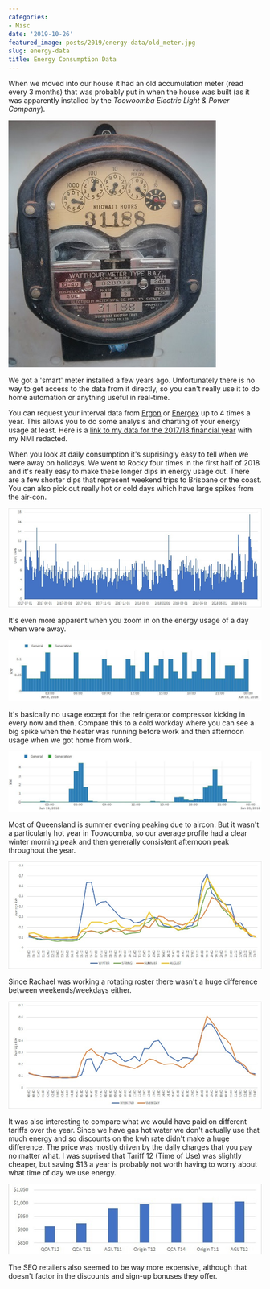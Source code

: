 ```yaml
---
categories:
- Misc
date: '2019-10-26'
featured_image: posts/2019/energy-data/old_meter.jpg
slug: energy-data
title: Energy Consumption Data
---
```


When we moved into our house it had an old accumulation meter (read every 3 months) that was probably put in when the house was built (as it was apparently installed by the *Toowoomba Electric Light & Power Company*).

!["energy meter"](old_meter.jpg)

We got a 'smart' meter installed a few years ago. Unfortunately there is no way to get access to the data from it directly, so you can't really use it to do home automation or anything useful in real-time.

You can request your interval data from [Ergon](https://www.ergon.com.au/network/connections/metering/accessing-your-metering-data) or [Energex](https://www.energex.com.au/home/our-services/meters/accessing-your-metering-data) up to 4 times a year. This allows you to do some analysis and charting of your energy usage at least. Here is a [link to my data for the 2017/18 financial year](xxxxxxxxxx_20170701_20180630_20180906143230_ERGONETP_DETAILED.csv) with my NMI redacted.

When you look at daily consumption it's suprisingly easy to tell when we were away on holidays. We went to Rocky four times in the first half of 2018 and it's really easy to make these longer dips in energy usage out. There are a few shorter dips that represent weekend trips to Brisbane or the coast. You can also pick out really hot or cold days which have large spikes from the air-con.

!["daily usage"](energy-daily.jpg)

It's even more apparent when you zoom in on the energy usage of a day when were away.

![""](energy-not-home.jpg)

It's basically no usage except for the refrigerator compressor kicking in every now and then. Compare this to a cold workday where you can see a big spike when the heater was running before work and then afternoon usage when we got home from work.

![""](energy-cold-day.jpg)

Most of Queensland is summer evening peaking due to aircon. But it wasn't a particularly hot year in Toowoomba, so our average profile had a clear winter morning peak and then generally consistent afternoon peak throughout the year.

!["seasonal usage"](energy-seasonal.jpg)

Since Rachael was working a rotating roster there wasn't a huge difference between weekends/weekdays either.

!["workday usage"](energy-workday.jpg)

It was also interesting to compare what we would have paid on different tariffs over the year. Since we have gas hot water we don't actually use that much energy and so discounts on the kwh rate didn't make a huge difference. The price was mostly driven by the daily charges that you pay no matter what. I was suprised that Tariff 12 (Time of Use) was slightly cheaper, but saving $13 a year is probably not worth having to worry about what time of day we use energy.

![""](energy-bills.jpg)

The SEQ retailers also seemed to be way more expensive, although that doesn't factor in the discounts and sign-up bonuses they offer.
